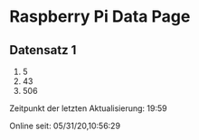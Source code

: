 
# Raspberry Pi Data Page
## Datensatz 1
1. 5
2. 43
3. 506

Zeitpunkt der letzten Aktualisierung: 19:59

Online seit: 05/31/20,10:56:29
    